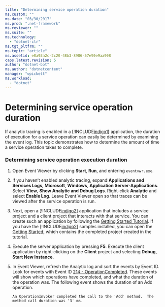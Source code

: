 ```yaml
---
title: "Determining service operation duration"
ms.custom: ""
ms.date: "03/30/2017"
ms.prod: ".net-framework"
ms.reviewer: ""
ms.suite: ""
ms.technology: 
  - "dotnet-clr"
ms.tgt_pltfrm: ""
ms.topic: "article"
ms.assetid: e8a93a2c-2c20-48b3-8986-57e90e9aa908
caps.latest.revision: 5
author: "dotnet-bot"
ms.author: "dotnetcontent"
manager: "wpickett"
ms.workload: 
  - "dotnet"
---
```

# Determining service operation duration
If analytic tracing is enabled in a [!INCLUDE[indigo1](../../../../../includes/indigo1-md.md)] application, the duration of execution for a service operation can easily be determined by examining the event log.  This topic demonstrates how to determine the amount of time a service operation takes to complete.  
  
### Determining service operation execution duration  
  
1.  Open Event Viewer by clicking **Start**, **Run**, and entering `eventvwr.exe`.  
  
2.  If you haven’t enabled analytic tracing, expand **Applications and Services Logs**, **Microsoft**, **Windows**, **Application Server-Applications**. Select **View**, **Show Analytic and Debug Logs**. Right-click **Analytic** and select **Enable Log**. Leave Event Viewer open so that traces can be viewed after the service operation is run.  
  
3.  Next, open a [!INCLUDE[indigo2](../../../../../includes/indigo2-md.md)] application that includes a service project and a client project that interacts with that service.  You can create such an application by following the [Getting Started Tutorial](../../../../../docs/framework/wcf/getting-started-tutorial.md).  If you have the [!INCLUDE[indigo2](../../../../../includes/indigo2-md.md)] samples installed, you can open the [Getting Started](../../../../../docs/framework/wcf/samples/getting-started-sample.md), which contains the completed project created in the tutorial.  
  
4.  Execute the server application by pressing **F5**. Execute the client application by right-clicking on the **Client** project and selecting **Debug**, **Start New Instance**.  
  
5.  In Event Viewer, refresh the Analytic log and sort the events by Event ID.  Look for events with Event ID [214 - OperationCompleted](../../../../../docs/framework/wcf/diagnostics/etw/214-operationcompleted.md).  These events will show which operations have completed, and what the duration of the operation was.  The following event shows the duration of an Add operation.  
  
    ```Output  
    An OperationInvoker completed the call to the 'Add' method.  The method call duration was '3' ms.  
    ```
